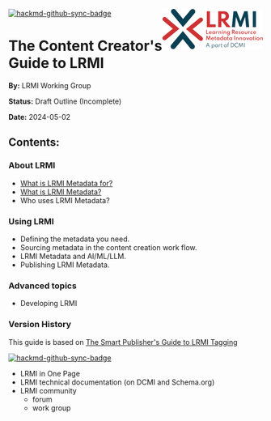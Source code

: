 [![hackmd-github-sync-badge](https://hackmd.io/qHforXA3Q4Cm052G98qafA/badge)](https://hackmd.io/qHforXA3Q4Cm052G98qafA)
<img src="images/LRMI_400t.png" align="right" width="200" height="80">
# The Content Creator's Guide to LRMI
**By:** LRMI Working Group

**Status:** Draft Outline (Incomplete)

**Date:** 2024-05-02

## Contents:
### About LRMI
- [What is LRMI Metadata for?](what_is_lrmi_metadata_for)
- [What is LRMI Metadata?]()
- Who uses LRMI Metadata?

### Using LRMI
- Defining the metadata you need.
- Sourcing metadata in the content creation work flow.
- LRMI Metadata and AI/ML/LLM.
- Publishing LRMI Metadata.

### Advanced topics
- Developing LRMI



### Version History
This guide is based on [The Smart Publisher's Guide to LRMI Tagging](https://www.dublincore.org/resources/lrmi/Smart-Publishers-Guide-FINAL-for-Web1.pdf)

[![hackmd-github-sync-badge](https://hackmd.io/qHforXA3Q4Cm052G98qafA/badge)](https://hackmd.io/qHforXA3Q4Cm052G98qafA)

* LRMI in One Page
* LRMI technical documentation (on DCMI and Schema.org)
* LRMI community
    * forum
    * work group


